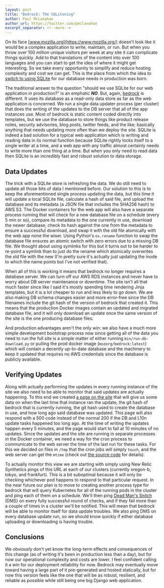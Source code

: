 ```yaml
---
layout: post
title: "Bedrock: The SQLitening"
author: Paul McLanahan
author_url: https://twitter.com/pmclanahan
excerpt_separator: <!--more-->
---
```


On its face [www.mozilla.org](https://www.mozilla.org/) doesn't look like it would be a complex application to write, maintain, or run.
But when you throw over 100 million unique visitors per week at any site it can complicate things quickly. Add to that translations
of the content into over 100 languages and you can start to get the idea of where it might get interesting. So we take every
opportunity to simplify and reduce hosting complexity and cost we can get. This is the place from which the idea to
[switch to using SQLite](https://github.com/mozilla/bedrock/pull/5334) for our database needs in production was born.

<!--more-->

The traditional answer to the question "should we use SQLite for our web application in production?" is an emphatic ***NO***. But,
again, [bedrock][] is different. It uses its database as a read-only data store as far as the web application is concerned. We run a
single data updater process (per cluster) that does the writing of the updates to the DB server that all of the app instances use.
Most of bedrock is static content coded directly into templates, but we use the database to store things like product release
notes, security advisories, blog posts, twitter feeds, and the like; basically anything that needs updating more often than
we deploy the site. SQLite is indeed a bad solution for a typical web application which is writing and reading data in its
normal function because SQLite rightly locks itself to a single writer at a time, and a web app with any traffic almost certainly
needs to write more than one thing at a time. But when you only need to read data then SQLite is an incredibly fast and robust
solution to data storage.

## Data Updates

The trick with a SQLite store is refreshing the data. We do still need to update all those bits of data I mentioned before. Our
solution to this is to keep the aforementioned single process updating the data, but this time it will update a local SQLite file,
calculate a hash of said file, and upload the database and its metadata (a JSON file that includes the SHA256 hash) to AWS S3.
The Docker containers for the web app will also have a separate process running that will check for a new database file on a schedule
(every 5 min or so), compare its metadata to the one currently in use, download the newer database, check its hash against the one from
the metadata to ensure a successful download, and swap it with the old file atomically with the web app none the wiser. Using Python's
`os.rename` function to swap the database file ensures an atomic switch with zero errors due to a missing DB file. We thought about using
symlinks for this but it turns out to be harder to re-point a symlink than to just do the rename which atomically overwrites the old file
with the new (I'm pretty sure it's actually just updating the inode to which the name points but I've not verified that).

When all of this is working it means that bedrock no longer requires a database server. We can turn off our AWS RDS instances and never
have to worry about DB server maintenance or downtime. The site isn't all that much faster since like I said it's mostly spending time
rendering Jinja templates, but it is a lot cheaper to run and less likely to go down. We are also making DB schema changes easier and
more error-free since the DB filenames include the git hash of the version of bedrock that created it. This means that the production
Docker images contain an updated and migrated database file, and it will only download an update once the same version of the site
is the one producing database files.

And production advantages aren't the only win: we also have a much more simple development bootstrap process now since getting all of
the data you need to run the full site is a simple matter of either running `bin/run-db-download.py` or pulling the prod docker image
(`mozorg/bedrock:latest`) which will contain a decently up-to-date database and the machinery to keep it updated that requires no AWS
credentials since the database is publicly available.

## Verifying Updates

Along with actually performing the updates in every running instance of the site we also need to be able to monitor that said updates
are actually happening. To this end we created [a page on the site](https://www.mozilla.org/healthz-cron/) that will give us some
data on when the last time that instance ran the update, the git hash of bedrock that is currently running, the git hash used to
create the database in use, and how long ago said database was updated. This page will also respond with a 500 code instead of the normal 200 if the DB and L10n update tasks happened too long ago. At the time of writing the updates happen every 5 minutes, and the page would
start to fail at 10 minutes of no updates. Since the updates and the site are running in separate processes in the Docker container, we
need a way for the cron process to communicate to the web server the time of the last run for these tasks. For this we decided on
files in `/tmp` that the cron jobs will simply `touch`, and the web server can get the `mtime` (check out
[the source code](https://github.com/mozilla/bedrock/blob/c78da5c65b5b4a902b1e71f82a16a65aa90fcbf8/bedrock/base/views.py#L103-L129) for details).

To actually monitor this view we are starting with simply using New Relic Synthetics pings of this URL at each of our clusters
(currently oregon-b, tokyo, and frankfurt). This is a bit suboptimal because it will only be checking whichever pod happens to respond
to that particular request. In the near future our plan is to move to creating another process type for bedrock
that will query Kubernetes for all of the running pods in the cluster and ping each of them on a schedule. We'll then ping
[Dead Man's Snitch][] (DMS) on every fully successful round of checks, and if they fail more than a
couple of times in a cluster we'll be notified. This will mean that bedrock will be able to monitor itself for data update troubles.
We also ping DMS on every database update run, so we should know quickly if either database uploading or downloading is having trouble.

## Conclusions

We obviously don't yet know the long-term effects and consequences of this change (as of writing it's been in production less than a day),
but for now our operational complexity and costs are lower. I feel confident calling it a win for our deployment reliability for now.
Bedrock may eventually move toward having a large part of it pre-generated and hosted statically, but for now this version feels like the
one that will be as robust, resilient, and reliable as possible while still being one big Django web application.

[bedrock]: https://github.com/mozilla/bedrock/
[Dead Man's Snitch]: https://deadmanssnitch.com/

